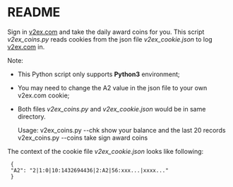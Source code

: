 # README #

Sign in [v2ex.com][v2ex] and take the daily award coins for you.
 This script *v2ex_coins.py* reads cookies from the json file *v2ex_cookie.json* to log [v2ex.com][v2ex] in.  

Note: 

- This Python script only supports **Python3** environment;
- You may need to change the A2 value in the json file to your own v2ex.com cookie;
- Both files *v2ex_coins.py* and *v2ex_cookie.json* would be in same directory.


     Usage:
            v2ex_coins.py --chk         show your balance and the last 20 records   
            v2ex_coins.py --coins       take sign award coins

The context of the cookie file *v2ex_cookie.json* looks like following:

     {   
     "A2": "2|1:0|10:1432694436|2:A2|56:xxx...|xxxx..."   
     }   




[v2ex]:https://v2ex.com
